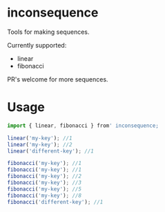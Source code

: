 # inconsequence
Tools for making sequences.

Currently supported:
- linear
- fibonacci

PR's welcome for more sequences.

# Usage
```javascript
import { linear, fibonacci } from' inconsequence;

linear('my-key'); //1
linear('my-key'); //2
linear('different-key'); //1

fibonacci('my-key'); //1
fibonacci('my-key'); //1
fibonacci('my-key'); //2
fibonacci('my-key'); //3
fibonacci('my-key'); //5
fibonacci('my-key'); //8
fibonacci('different-key'); //1
```